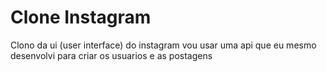 # Clone Instagram
 Clono da ui (user interface) do instagram vou usar uma api que eu mesmo desenvolvi para criar os usuarios e as postagens
